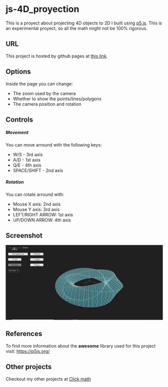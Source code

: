 # js-4D_proyection
This is a proyect about projecting 4D objects to 2D I built using <a href="https://p5js.org/">p5.js</a>. This is an experimental proyect, so all the math might not be 100% rigorous.
## URL
This project is hosted by github pages at <a href="https://pabloqb2000.github.io/js-4D_proyection/">this link</a>.
## Options
Inside the page you can change:
- The zoom used by the camera
- Whether to show the points/lines/polygons
- The camera position and rotation
## Controls
##### Movement
You can move arround with the following keys:
- W/S - 3rd axis
- A/D - 1st axis
- Q/E - 4th axis
- SPACE/SHIFT - 2nd axis
##### Rotation
You can rotate arround with:
- Mouse X axis: 2nd axis
- Mouse Y axis: 3rd axis
- LEFT/RIGHT ARROW: 1st axis
- UP/DOWN ARROW: 4th axis
## Screenshot
<img src="imgs/screenshot01.png"></img>
## References
To find more information about the <b>awesome</b> library used for this project visit:
<a href="https://p5js.org/"> https://p5js.org/ </a>
## Other projects
Checkout my other projects at <a href="https://pabloqb2000.github.io/Click_math/">Click math</a>

